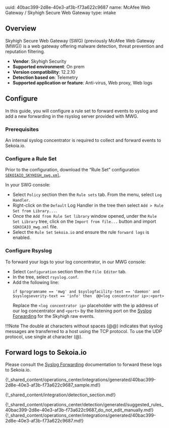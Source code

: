 uuid: 40bac399-2d8e-40e3-af3b-f73a622c9687
name: McAfee Web Gateway / Skyhigh Secure Web Gateway
type: intake

## Overview
Skyhigh Secure Web Gateway (SWG) (previously McAfee Web Gateway (MWG)) is a web gateway offering malware detection, threat prevention and reputation filtering.

- **Vendor**: Skyhigh Security
- **Supported environment**: On prem
- **Version compatibility**: 12.2.10
- **Detection based on**: Telemetry
- **Supported application or feature**: Anti-virus, Web proxy,	Web logs


## Configure

In this guide, you will configure a rule set to forward events to syslog and add a new forwarding in the rsyslog server provided with MWG.

### Prerequisites

An internal syslog concentrator is required to collect and forward events to Sekoia.io.

### Configure a Rule Set

Prior to the configuration, download the “Rule Set” configuration [`SEKOIAIO_SKYHIGH_swg.xml`](/assets/integration/network/skyhigh_secure_web_gateway/SEKOIAIO_SKYHIGH_swg.xml).


In your SWG console:

- Select `Policy` section then the `Rule sets` tab. From the menu, select `Log Handler`.
- Right-click on the `Default` Log Handler in the tree then select `Add > Rule Set from Library...`.
- Once the `Add from Rule Set library` window opened, under the `Rule Set Library` tree, click on the `Import from file...` button and import `SEKOIAIO_mwg.xml` file.
- Select the `Rule Set` `Sekoia.io` and ensure the rule `forward logs` is enabled.


### Configure Rsyslog

To forward your logs to your log concentrator, in our MWG console:

- Select `Configuration` section then the `File Editor` tab.
- In the tree, select `rsyslog.conf`.
- Add the following line:
  ```
  if $programname == 'mwg' and $syslogfacility-text == 'daemon' and $syslogseverity-text == 'info' then  @@<log concentrator ip>:<port>
  ```
  Replace the `<log concentrator ip>` placeholder with the ip address of our log concentrator and `<port>` by the listening port on the [Syslog Forwarding](/integration/ingestion_methods/syslog/sekoiaio_forwarder) for the Skyhigh raw events.

!!!Note
  The double at characters without spaces (@@) indicates that syslog messages are transferred to a host using the TCP protocol. To use the UDP protocol, use single at character (@).


## Forward logs to Sekoia.io

Please consult the [Syslog Forwarding](/integration/ingestion_methods/syslog/sekoiaio_forwarder) documentation to forward these logs to Sekoia.io.

{!_shared_content/operations_center/integrations/generated/40bac399-2d8e-40e3-af3b-f73a622c9687_sample.md!}


{!_shared_content/integration/detection_section.md!}

{!_shared_content/operations_center/detection/generated/suggested_rules_40bac399-2d8e-40e3-af3b-f73a622c9687_do_not_edit_manually.md!}
{!_shared_content/operations_center/integrations/generated/40bac399-2d8e-40e3-af3b-f73a622c9687.md!}

